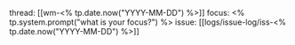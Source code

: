 thread: [[wm-<% tp.date.now("YYYY-MM-DD") %>]]
focus: <% tp.system.prompt("what is your focus?") %>
issue: [[logs/issue-log/iss-<% tp.date.now("YYYY-MM-DD") %>]]